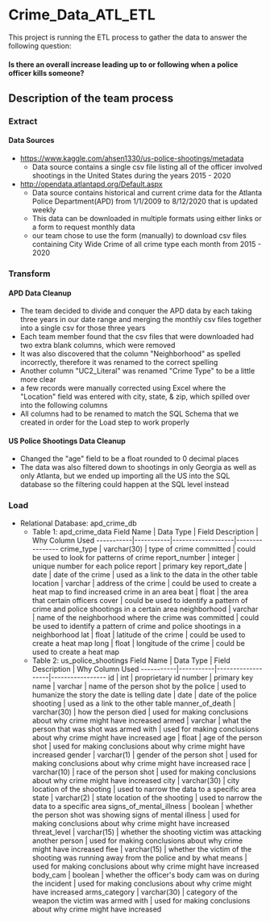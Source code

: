 # Crime_Data_ATL_ETL

This project is running the ETL process to gather the data to answer the following question:
#### Is there an overall increase leading up to or following when a police officer kills someone?

## Description of the team process
### Extract
#### Data Sources
* https://www.kaggle.com/ahsen1330/us-police-shootings/metadata 
    * Data source contains a single csv file listing all of the officer involved shootings in the United States during the years 2015 - 2020
* http://opendata.atlantapd.org/Default.aspx
    * Data source contains historical and current crime data for the Atlanta Police Department(APD) from 1/1/2009 to 8/12/2020 that is updated weekly
    * This data can be downloaded in multiple formats using either links or a form to request monthly data
    * our team chose to use the form (manually) to download csv files containing City Wide Crime of all crime type each month from 2015 - 2020
### Transform
#### APD Data Cleanup
* The team decided to divide and conquer the APD data by each taking three years in our date range and merging the monthly csv files together into a single csv for those three years
* Each team member found that the csv files that were downloaded had two extra blank columns, which were removed
* It was also discovered that the column "Neighborhood" as spelled incorrectly, therefore it was renamed to the correct spelling
* Another column "UC2_Literal" was renamed "Crime Type" to be a little more clear
* a few records were manually corrected using Excel where the "Location" field was entered with city, state, & zip, which spilled over into the following columns
* All columns had to be renamed to match the SQL Schema that we created in order for the Load step to work properly
#### US Police Shootings Data Cleanup
* Changed the "age" field to be a float rounded to 0 decimal places
* The data was also filtered down to shootings in only Georgia as well as only Atlanta, but we ended up importing all the US into the SQL database so the filtering could happen at the SQL level instead
### Load
* Relational Database: apd_crime_db
    * Table 1: apd_crime_data
        Field Name | Data Type | Field Description | Why Column Used
        -----------|-----------|-------------------|----------------
        crime_type | varchar(30) | type of crime committed | could be used to look for patterns of crime
        report_number | integer | unique number for each police report | primary key
        report_date | date | date of the crime | used as a link to the data in the other table
        location | varchar | address of the crime | could be used to create a heat map to find increased crime in an area
        beat | float | the area that certain officers cover | could be used to identify a pattern of crime and police shootings in a certain area
        neighborhood | varchar | name of the neighborhood where the crime was committed | could be used to identify a pattern of crime and police shootings in a neighborhood
        lat | float | latitude of the crime | could be used to create a heat map
        long | float | longitude of the crime | could be used to create a heat map
    * Table 2: us_police_shootings
        Field Name | Data Type | Field Description | Why Column Used
        -----------|-----------|-------------------|-----------------
        id | int | proprietary id number | primary key
        name | varchar | name of the person shot by the police | used to humanize the story the date is telling
        date | date | date of the police shooting | used as a link to the other table
        manner_of_death | varchar(30) | how the person died | used for making conclusions about why crime might have increased
        armed | varchar | what the person that was shot was armed with | used for making conclusions about why crime might have increased
        age | float | age of the person shot | used for making conclusions about why crime might have increased
        gender | varchar(1) | gender of the person shot | used for making conclusions about why crime might have increased
        race | varchar(10) | race of the person shot | used for making conclusions about why crime might have increased
        city | varchar(30) | city location of the shooting | used to narrow the data to a specific area
        state | varchar(2) | state location of the shooting | used to narrow the data to a specific area
        signs_of_mental_illness | boolean | whether the person shot was showing signs of mental illness | used for making conclusions about why crime might have increased
        threat_level | varchar(15) | whether the shooting victim was attacking another person | used for making conclusions about why crime might have increased
        flee | varchar(15) | whether the victim of the shooting was running away from the police and by what means | used for making conclusions about why crime might have increased
        body_cam | boolean | whether the officer's body cam was on during the incident | used for making conclusions about why crime might have increased
        arms_category | varchar(30) | category of the weapon the victim was armed with | used for making conclusions about why crime might have increased